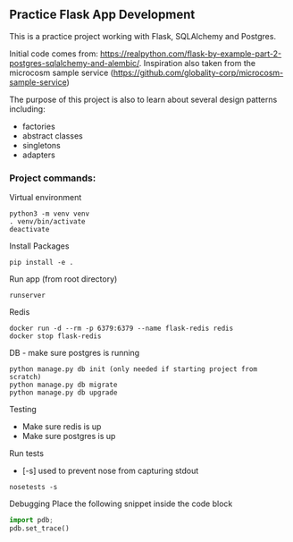 ## Practice Flask App Development

This is a practice project working with Flask, SQLAlchemy and Postgres. 

Initial code comes from: https://realpython.com/flask-by-example-part-2-postgres-sqlalchemy-and-alembic/. Inspiration also taken from the microcosm sample service (https://github.com/globality-corp/microcosm-sample-service)

The purpose of this project is also to learn about several design patterns including: 
- factories
- abstract classes
- singletons
- adapters

### Project commands:
Virtual environment
```
python3 -m venv venv
. venv/bin/activate
deactivate
```


Install Packages
```
pip install -e .
```

Run app (from root directory)
```
runserver
```

Redis
```
docker run -d --rm -p 6379:6379 --name flask-redis redis
docker stop flask-redis
```

DB - make sure postgres is running
```
python manage.py db init (only needed if starting project from scratch)
python manage.py db migrate
python manage.py db upgrade
```

Testing
- Make sure redis is up
- Make sure postgres is up

Run tests
- [-s] used to prevent nose from capturing stdout
```
nosetests -s
```

Debugging
Place the following snippet inside the code block
```python
import pdb; 
pdb.set_trace() 
```
